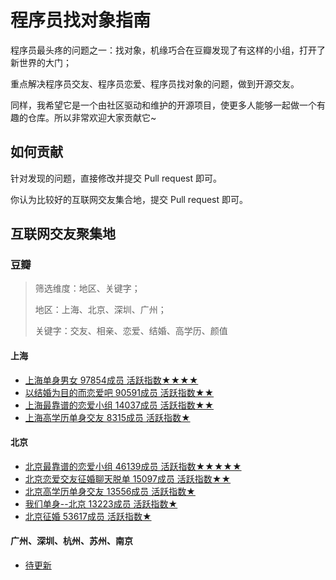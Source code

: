 # 程序员找对象指南

程序员最头疼的问题之一：找对象，机缘巧合在豆瓣发现了有这样的小组，打开了新世界的大门；

重点解决程序员交友、程序员恋爱、程序员找对象的问题，做到开源交友。

同样，我希望它是一个由社区驱动和维护的开源项目，使更多人能够一起做一个有趣的仓库。所以非常欢迎大家贡献它~

## 如何贡献

针对发现的问题，直接修改并提交 Pull request 即可。

你认为比较好的互联网交友集合地，提交 Pull request 即可。

## 互联网交友聚集地

### 豆瓣

> 筛选维度：地区、关键字；
>
> 地区：上海、北京、深圳、广州；
>
> 关键字：交友、相亲、恋爱、结婚、高学历、颜值


#### 上海
* [上海单身男女 97854成员 活跃指数★★★★](http://lookformate.coderview.cn/key/sh1)
* [以结婚为目的而恋爱吧 90591成员 活跃指数★★](http://lookformate.coderview.cn/key/sh2)
* [上海最靠谱的恋爱小组 14037成员 活跃指数★★](http://lookformate.coderview.cn/key/sh3)
* [上海高学历单身交友 8315成员 活跃指数★](http://lookformate.coderview.cn/key/sh4)

#### 北京
* [北京最靠谱的恋爱小组 46139成员 活跃指数★★★★★](http://lookformate.coderview.cn/key/bj1)
* [北京恋爱交友征婚聊天脱单 15097成员 活跃指数★★](http://lookformate.coderview.cn/key/bj2)
* [北京高学历单身交友 13556成员 活跃指数★](http://lookformate.coderview.cn/key/bj3)
* [我们单身--北京 13223成员 活跃指数★](http://lookformate.coderview.cn/key/bj4)
* [北京征婚 53617成员 活跃指数★](http://lookformate.coderview.cn/key/bj5)

#### 广州、深圳、杭州、苏州、南京
* [待更新](http://lookformate.coderview.cn)
